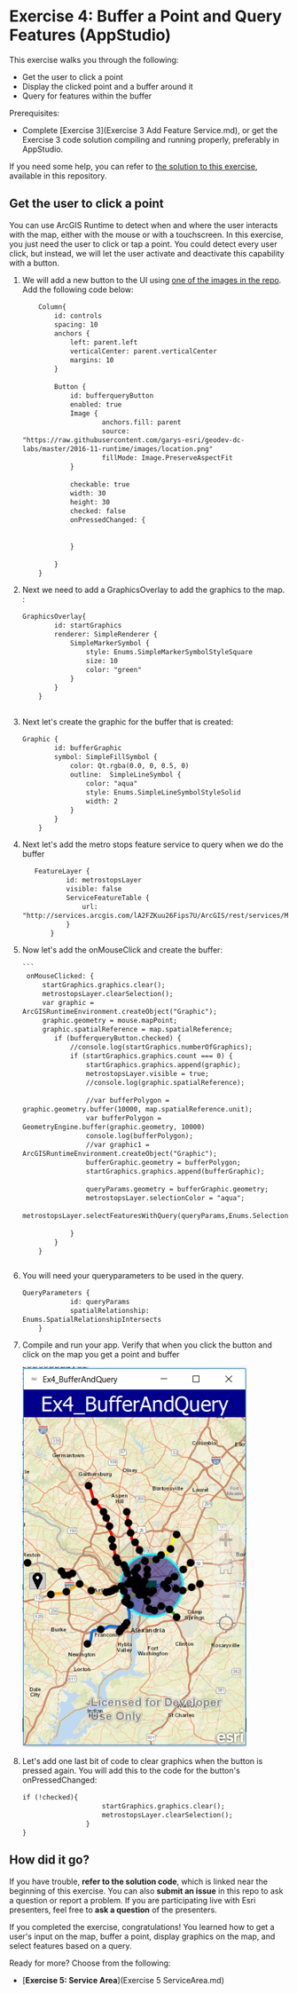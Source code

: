 # Exercise 4: Buffer a Point and Query Features (AppStudio)

This exercise walks you through the following:
- Get the user to click a point
- Display the clicked point and a buffer around it
- Query for features within the buffer

Prerequisites:
- Complete [Exercise 3](Exercise 3 Add Feature Service.md), or get the Exercise 3 code solution compiling and running properly, preferably in AppStudio.

If you need some help, you can refer to [the solution to this exercise](../../solutions/Appstudio/Ex4_BufferAndQuery), available in this repository.

## Get the user to click a point

You can use ArcGIS Runtime to detect when and where the user interacts with the map, either with the mouse or with a touchscreen. In this exercise, you just need the user to click or tap a point. You could detect every user click, but instead, we will let the user activate and deactivate this capability with a button.

1. We will add a new button to the UI using [one of the images in the repo](../../images/location.png).  Add the following code below:

    ```
        Column{
            id: controls
            spacing: 10
            anchors {
                left: parent.left
                verticalCenter: parent.verticalCenter
                margins: 10
            }

            Button {
                id: bufferqueryButton
                enabled: true
                Image {
                        anchors.fill: parent
                        source: "https://raw.githubusercontent.com/garys-esri/geodev-dc-labs/master/2016-11-runtime/images/location.png"
                        fillMode: Image.PreserveAspectFit
                }

                checkable: true
                width: 30
                height: 30
                checked: false
                onPressedChanged: {
                    

                }

            }
        }
    ```
    
1. Next we need to add a GraphicsOverlay to add the graphics to the map.  :

    ```
   GraphicsOverlay{
            id: startGraphics
            renderer: SimpleRenderer {
                SimpleMarkerSymbol {
                    style: Enums.SimpleMarkerSymbolStyleSquare
                    size: 10
                    color: "green"
                }
            }
        }
        

    ```
      

    
1. Next let's create the graphic for the buffer that is created:

    ```
    Graphic {
            id: bufferGraphic
            symbol: SimpleFillSymbol {
                color: Qt.rgba(0.0, 0, 0.5, 0)
                outline:  SimpleLineSymbol {
                    color: "aqua"
                    style: Enums.SimpleLineSymbolStyleSolid
                    width: 2
                }
            }
        }
    ```
    
1. Next let's add the metro stops feature service to query when we do the buffer

    ```
       FeatureLayer {
               id: metrostopsLayer
               visible: false
               ServiceFeatureTable {
                   url: "http://services.arcgis.com/lA2FZKuu26Fips7U/ArcGIS/rest/services/MetroStops/FeatureServer/0"
               }
           }
    ```
    
1. Now let's add the onMouseClick and create the buffer:

       ```
	    onMouseClicked: {
            startGraphics.graphics.clear();
            metrostopsLayer.clearSelection();
            var graphic = ArcGISRuntimeEnvironment.createObject("Graphic");
            graphic.geometry = mouse.mapPoint;
            graphic.spatialReference = map.spatialReference;
               if (bufferqueryButton.checked) {
                   //console.log(startGraphics.numberOfGraphics);
                   if (startGraphics.graphics.count === 0) {
                       startGraphics.graphics.append(graphic);
                       metrostopsLayer.visible = true;
                       //console.log(graphic.spatialReference);

                       //var bufferPolygon = graphic.geometry.buffer(10000, map.spatialReference.unit);
                       var bufferPolygon = GeometryEngine.buffer(graphic.geometry, 10000)
                       console.log(bufferPolygon);
                       //var graphic1 = ArcGISRuntimeEnvironment.createObject("Graphic");
                       bufferGraphic.geometry = bufferPolygon;
                       startGraphics.graphics.append(bufferGraphic);

                       queryParams.geometry = bufferGraphic.geometry;
                       metrostopsLayer.selectionColor = "aqua";
                       metrostopsLayer.selectFeaturesWithQuery(queryParams,Enums.SelectionModeNew);

                   }
               }
           }
    ```
1.  You will need your queryparameters to be used in the query.
    ```
	QueryParameters {
                id: queryParams
                spatialRelationship: Enums.SpatialRelationshipIntersects
        }
    ```    
1. Compile and run your app. Verify that when you click the button and click on the map you get a point and buffer

    ![Create Buffer](06-buffer.png)



1.  Let's add one last bit of code to clear graphics when the button is pressed again.  You will add this to the code for the button's onPressedChanged:
	```
	if (!checked){
                        startGraphics.graphics.clear();
                        metrostopsLayer.clearSelection();
                    }
    }
    ```	
## How did it go?

If you have trouble, **refer to the solution code**, which is linked near the beginning of this exercise. You can also **submit an issue** in this repo to ask a question or report a problem. If you are participating live with Esri presenters, feel free to **ask a question** of the presenters.

If you completed the exercise, congratulations! You learned how to get a user's input on the map, buffer a point, display graphics on the map, and select features based on a query.

Ready for more? Choose from the following:

- [**Exercise 5: Service Area**](Exercise 5 ServiceArea.md)
